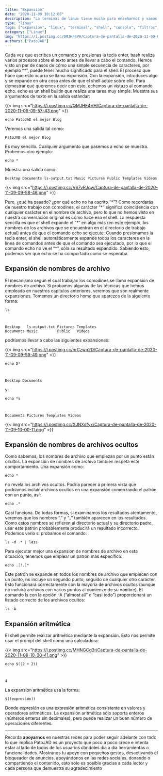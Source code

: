 ```yaml
---
title: "Expansión"
date: "2020-11-09 10:12:00"
description: "La terminal de linux tiene mucho para enseñarnos y vamos a hablar de la expansión."
type: "linux"
tags: ["expansion", "linux", "terminal", "shell", "consola", "filtros", "echo", "comodines"]
category: ["Linux"]
img: "https://i.postimg.cc/QMJHF4VH/Captura-de-pantalla-de-2020-11-09-09-57-43.png"
authors: ["PatoJAD"]
---
```




Cada vez que escribes un comando y presionas la tecla enter, bash realiza varios procesos sobre el texto antes de llevar a cabo el comando. Hemos visto un par de casos de cómo una simple secuencia de caracteres, por ejemplo “*”, puede tener mucho significado para el shell. El proceso que hace que esto ocurra se llama expansión. Con la expansión, introduces algo y se expande en otra cosa antes de que el shell actúe sobre ello. Para demostrar qué queremos decir con esto, echemos un vistazo al comando echo. echo es un shell builtin que realiza una tarea muy simple. Muestra sus argumentos de texto en la salida estándar:


{{< img src="https://i.postimg.cc/QMJHF4VH/Captura-de-pantalla-de-2020-11-09-09-57-43.png" >}}


    echo PatoJAD el mejor Blog



Veremos una salida tal como:



    PatoJAD el mejor Blog



Es muy sencillo. Cualquier argumento que pasemos a echo se muestra. Probemos otro ejemplo:



    echo *



Muestra una salida como:



    Desktop Documents ls-output.txt Music Pictures Public Templates Videos


{{< img src="https://i.postimg.cc/V67vRJqw/Captura-de-pantalla-de-2020-11-09-09-58-46.png" >}}


Pero, ¿qué ha pasado? ¿por qué echo no ha escrito “\*”? Como recordarás de nuestro trabajo con comodines, el carácter “\*” significa coincidencia con cualquier carácter en el nombre de archivo, pero lo que no hemos visto en nuestra conversación original es cómo hace eso el shell. La respuesta sencilla es que el shell expande el “\*” en algo más (en este ejemplo, los nombres de los archivos que se encuentran en el directorio de trabajo actual) antes de que el comando echo se ejecute. Cuando presionamos la tecla enter, el shell automáticamente expande todos los caracteres en la línea de comandos antes de que el comando sea ejecutado, por lo que el comando echo no ve el “\*”, sólo su resultado expandido. Sabiendo esto, podemos ver que echo se ha comportado como se esperaba.




## Expansión de nombres de archivo



El mecanismo según el cual trabajan los comodines se llama expansión de nombres de archivo. Si probamos algunas de las técnicas que hemos empleado en nuestros capítulos anteriores, veremos que son realmente expansiones. Tomemos un directorio home que aparezca de la siguiente forma:



    ls



    Desktop   ls-output.txt Pictures Templates
    Documents Music         Public   Videos



podríamos llevar a cabo las siguientes expansiones:


{{< img src="https://i.postimg.cc/nrCzwn2D/Captura-de-pantalla-de-2020-11-09-09-59-49.png" >}}


    echo D*



    Desktop Documents



y:



    echo *s



    Documents Pictures Templates Videos


{{< img src="https://i.postimg.cc/XJNXdfyx/Captura-de-pantalla-de-2020-11-09-10-00-11.png" >}}



## Expansión de nombres de archivos ocultos



Como sabemos, los nombres de archivo que empiezan por un punto están ocultos. La expansión de nombres de archivo también respeta este comportamiento. Una expansión como:



    echo *



no revela los archivos ocultos. Podría parecer a primera vista que podríamos incluir archivos ocultos en una expansión comenzando el patrón con un punto, así:



    echo .*



Casi funciona. De todas formas, si examinamos los resultados atentamente, veremos que los nombres “.” y “..” también aparecen en los resultados. Como estos nombres se refieren al directorio actual y su directorio padre, usar este patrón probablemente producirá un resultado incorrecto. Podemos verlo si probamos el comando:



    ls -d .* | less



Para ejecutar mejor una expansión de nombres de archivo en esta situación, tenemos que emplear un patrón más específico:



    echo .[!.]*



Este patrón se expande en todos los nombres de archivo que empiecen con un punto, no incluye un segundo punto, seguido de cualquier otro carácter. Esto funcionará correctamente con la mayoría de archivos ocultos (aunque no incluirá archivos con varios puntos al comienzo de su nombre). El comando ls con la opción -A (“almost all” o “casi todo”) proporcionará un listado correcto de los archivos ocultos:



    ls -A




## Expansión aritmética



El shell permite realizar aritmética mediante la expansión. Esto nos permite usar el prompt del shell como una calculadora:


{{< img src="https://i.postimg.cc/MHNGCg3r/Captura-de-pantalla-de-2020-11-09-10-00-41.png" >}}


    echo $((2 + 2))



    4



La expansión aritmética usa la forma:



    $((expresión))



Donde *expresión* es una expresión aritmética consistente en valores y operadores aritméticos. La expansión aritmética sólo soporta enteros (números enteros sin decimales), pero puede realizar un buen número de operaciones diferentes.




---




Recorda **apoyarnos** en nuestras redes para poder seguir adelante con todo lo que implica PatoJAD es un proyecto que poco a poco crece e intenta estar al lado de todos de los usuarios dándoles dia a dia herramientas o funcionalidades. Mostranos tu apoyo con pequeños gestos, desactivando el bloqueador de anuncios, apoyándonos en las redes sociales, donando o compartiendo el contenido, esto solo es posible gracias a cada lector y cada persona que demuestra su agradecimiento
